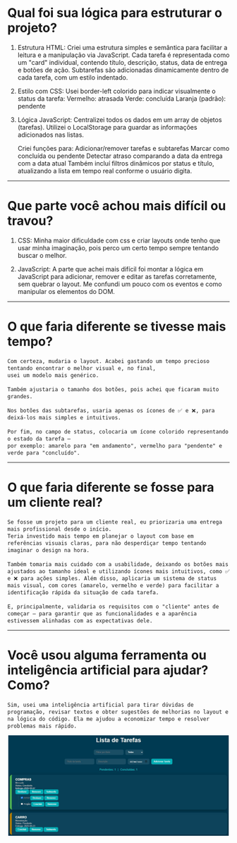 # Qual foi sua lógica para estruturar o projeto?
1. Estrutura HTML:
    Criei uma estrutura simples e semântica para facilitar a leitura e a manipulação via JavaScript.
    Cada tarefa é representada como um "card" individual, contendo título, descrição, status, data de entrega  e botões de ação.
    Subtarefas são adicionadas dinamicamente dentro de cada tarefa, com um estilo indentado.

2. Estilo com CSS:
    Usei border-left colorido para indicar visualmente o status da tarefa:
    Vermelho: atrasada
    Verde: concluída
    Laranja (padrão): pendente

3.  Lógica JavaScript:
    Centralizei todos os dados em um array de objetos (tarefas).
    Utilizei o LocalStorage para guardar as informações adicionados nas listas.
    
    Criei funções para:
    Adicionar/remover tarefas e subtarefas
    Marcar como concluída ou pendente
    Detectar atraso comparando a data da entrega com a data atual
    Também incluí filtros dinâmicos por status e título, atualizando a lista em tempo real conforme o usuário digita.

---

# Que parte você achou mais difícil ou travou?
1. CSS:
    Minha maior dificuldade com css e criar layouts onde tenho que usar minha imaginação,
   pois perco um certo tempo sempre tentando buscar o melhor.

3. JavaScript:
    A parte que achei mais difícil foi montar a lógica em JavaScript para adicionar, remover e editar as tarefas corretamente,
    sem quebrar o layout. Me confundi um   pouco com os eventos e como manipular os elementos do DOM.

---

# O que faria diferente se tivesse mais tempo?
    Com certeza, mudaria o layout. Acabei gastando um tempo precioso tentando encontrar o melhor visual e, no final,
    usei um modelo mais genérico.

    Também ajustaria o tamanho dos botões, pois achei que ficaram muito grandes.

    Nos botões das subtarefas, usaria apenas os ícones de ✅ e ❌, para deixá-los mais simples e intuitivos.

    Por fim, no campo de status, colocaria um ícone colorido representando o estado da tarefa — 
    por exemplo: amarelo para "em andamento", vermelho para "pendente" e verde para "concluído".

---

# O que faria diferente se fosse para um cliente real?
	Se fosse um projeto para um cliente real, eu priorizaria uma entrega mais profissional desde o início. 
 	Teria investido mais tempo em planejar o layout com base em referências visuais claras, para não desperdiçar tempo tentando imaginar o design na hora.

    Também tomaria mais cuidado com a usabilidade, deixando os botões mais ajustados ao tamanho ideal e utilizando ícones mais intuitivos, como ✅ e ❌ para ações simples. Além disso, aplicaria um sistema de status mais visual, com cores (amarelo, vermelho e verde) para facilitar a identificação rápida da situação de cada tarefa.

    E, principalmente, validaria os requisitos com o "cliente" antes de começar — para garantir que as funcionalidades e a aparência estivessem alinhadas com as expectativas dele.

---

# Você usou alguma ferramenta ou inteligência artificial para ajudar? Como?
    Sim, usei uma inteligência artificial para tirar dúvidas de programação, revisar textos e obter sugestões de melhorias no layout e na lógica do código. Ela me ajudou a economizar tempo e resolver problemas mais rápido.

<p align="center">
  <img src="./Imagens/TelaProjeto.JPG" alt="Prévia do Projeto" width="500"/>
</p>
